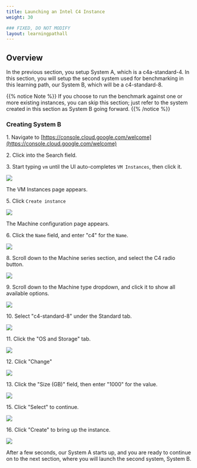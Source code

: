 ```yaml
---
title: Launching an Intel C4 Instance
weight: 30

### FIXED, DO NOT MODIFY
layout: learningpathall
---
```


## Overview
 In the previous section, you setup System A, which is a c4a-standard-4. In this section, you will setup the second system used for benchmarking in this learning path, our System B, which will be a c4-standard-8.
 
{{% notice Note %}}
If you choose to run the benchmark against one or more existing instances, you can skip this section; just refer to the system created in this section as System B going forward. 
{{% /notice %}}


### Creating System B

1\. Navigate to [https://console.cloud.google.com/welcome](https://console.cloud.google.com/welcome)


2\. Click into the Search field.


3\. Start typing `vm` until the UI auto-completes `VM Instances`, then click it.

![](images/launch_c4a/3.png)

The VM Instances page appears.

5\. Click `Create instance`

![](images/launch_c4a/4.png)

The Machine configuration page appears.

6\. Click the `Name` field, and enter "c4" for the `Name`.


![](images/launch_c4a/5.png)



8\. Scroll down to the Machine series section, and select the C4 radio button.

![](images/launch_c4/3.png)



9\. Scroll down to the Machine type dropdown, and click it to show all available options.

![](images/launch_c4/4.png)



10\. Select "c4-standard-8" under the Standard tab.

![](images/launch_c4/5.png)



11\. Click the "OS and Storage" tab.

![](images/launch_c4/11.png)



12\. Click "Change"

![](images/launch_c4/12.png)



13\. Click the "Size (GB)" field, then enter "1000" for the value.

![](images/launch_c4/13.png)

15\. Click "Select" to continue.

![](images/launch_c4/15.png)

16\. Click "Create" to bring up the instance.

![](images/launch_c4/16.png)

After a few seconds, our System A starts up, and you are ready to continue on to the next section, where you will launch the second system, System B.